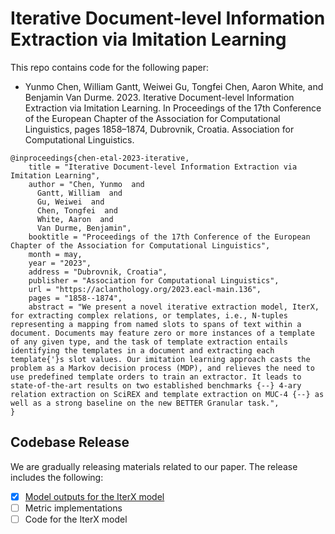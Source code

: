 # Iterative Document-level Information Extraction via Imitation Learning
This repo contains code for the following paper:

- Yunmo Chen, William Gantt, Weiwei Gu, Tongfei Chen, Aaron White, and Benjamin Van Durme. 2023. Iterative Document-level Information Extraction via Imitation Learning. In Proceedings of the 17th Conference of the European Chapter of the Association for Computational Linguistics, pages 1858–1874, Dubrovnik, Croatia. Association for Computational Linguistics.

```
@inproceedings{chen-etal-2023-iterative,
    title = "Iterative Document-level Information Extraction via Imitation Learning",
    author = "Chen, Yunmo  and
      Gantt, William  and
      Gu, Weiwei  and
      Chen, Tongfei  and
      White, Aaron  and
      Van Durme, Benjamin",
    booktitle = "Proceedings of the 17th Conference of the European Chapter of the Association for Computational Linguistics",
    month = may,
    year = "2023",
    address = "Dubrovnik, Croatia",
    publisher = "Association for Computational Linguistics",
    url = "https://aclanthology.org/2023.eacl-main.136",
    pages = "1858--1874",
    abstract = "We present a novel iterative extraction model, IterX, for extracting complex relations, or templates, i.e., N-tuples representing a mapping from named slots to spans of text within a document. Documents may feature zero or more instances of a template of any given type, and the task of template extraction entails identifying the templates in a document and extracting each template{'}s slot values. Our imitation learning approach casts the problem as a Markov decision process (MDP), and relieves the need to use predefined template orders to train an extractor. It leads to state-of-the-art results on two established benchmarks {--} 4-ary relation extraction on SciREX and template extraction on MUC-4 {--} as well as a strong baseline on the new BETTER Granular task.",
}
```

## Codebase Release

We are gradually releasing materials related to our paper. The release includes the following:
- [x] [Model outputs for the IterX model](resources/model_outputs)
- [ ] Metric implementations
- [ ] Code for the IterX model
